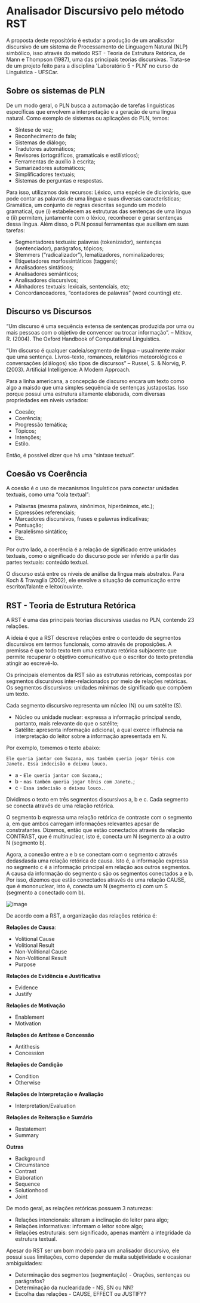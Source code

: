 # Analisador Discursivo pelo método RST
A proposta deste repositório é estudar a produção de um analisador discursivo de um sistema de Processamento de Linguagem Natural (NLP) simbólico, isso através do método RST - Teoria de Estrutura Retórica, de Mann e Thompson (1987), uma das principais teorias discursivas. Trata-se de um projeto feito para a disciplina 'Laboratório 5 - PLN' no curso de Linguística - UFSCar.

## Sobre os sistemas de PLN
De um modo geral, o PLN busca a automação de tarefas linguísticas específicas que envolvem a interpretação e a geração de uma língua natural. Como exemplo de sistemas ou aplicações do PLN, temos:

- Síntese de voz;
- Reconhecimento de fala;
- Sistemas de diálogo;
- Tradutores automáticos;
- Revisores (ortográficos, gramaticais e estilísticos);
- Ferramentas de auxílio à escrita;
- Sumarizadores automáticos;
- Simplificadores textuais;
- Sistemas de perguntas e respostas.

Para isso, utilizamos dois recursos: Léxico, uma espécie de dicionário, que pode contar as palavras de uma língua e suas diversas características; Gramática, um conjunto de regras descritas segundo um modelo gramatical, que (i) estabelecem as estruturas das sentenças de uma língua e (ii) permitem, juntamente com o léxico, reconhecer e gerar sentenças dessa língua. Além disso, o PLN possui ferramentas que auxiliam em suas tarefas:

- Segmentadores textuais: palavras (tokenizador), sentenças (sentenciador), parágrafos, tópicos;
- Stemmers (“radicalizador”), lematizadores, nominalizadores;
- Etiquetadores morfossintáticos (taggers);
- Analisadores sintáticos;
- Analisadores semânticos;
- Analisadores discursivos;
- Alinhadores textuais: lexicais, sentenciais, etc;
- Concordanceadores, “contadores de palavras” (word counting) etc.

## Discurso vs Discursos

“Um discurso é uma sequência extensa de sentenças produzida por uma ou mais pessoas com o objetivo de convencer ou trocar informação”. – Mitkov, R. (2004). The Oxford Handbook of Computational Linguistics.

“Um discurso é qualquer cadeia/segmento de língua – usualmente maior que uma sentença. Livros-texto, romances, relatórios meteorológicos e conversações (diálogos) são tipos de discursos” – Russel, S. & Norvig, P. (2003). Artificial Intelligence: A Modern Approach.

Para a linha americana, a concepção de discurso encara um texto como algo a maisdo que uma simples sequência de sentenças justapostas. Isso porque possui uma estrutura altamente elaborada, com diversas propriedades em níveis variados:

- Coesão;
- Coerência;
- Progressão temática;
- Tópicos;
- Intenções;
- Estilo.

Então, é possível dizer que há uma “sintaxe textual”.

## Coesão vs Coerência
A coesão é o uso de mecanismos linguísticos para conectar unidades textuais, como uma “cola textual”:

- Palavras (mesma palavra, sinônimos, hiperônimos, etc.);
- Expressões referenciais;
- Marcadores discursivos, frases e palavras indicativas;
- Pontuação;
- Paralelismo sintático;
- Etc.

Por outro lado, a coerência é a relação de significado entre unidades textuais, como o significado do discurso pode ser inferido a partir das partes textuais: conteúdo textual.

O discurso está entre os níveis de análise da língua mais abstratos. Para Koch & Travaglia (2002), ele envolve a situação de comunicação entre escritor/falante e leitor/ouvinte.

## RST - Teoria de Estrutura Retórica
A RST é uma das principais teorias discursivas usadas no PLN, contendo 23 relações.

A ideia é que a RST descreve relações entre o conteúdo de segmentos discursivos em termos funcionais, como através de proposições. A premissa é que todo texto tem uma estrutura retórica subjacente que permite recuperar o objetivo comunicativo que o escritor do texto pretendia atingir ao escrevê-lo.

Os principais elementos da RST são as estruturas retóricas, compostas por segmentos discursivos inter-relacionados por meio de relações retóricas. Os segmentos discursivos: unidades mínimas de significado que compõem um texto.

Cada segmento discursivo representa um núcleo (N) ou um satélite (S).

- Núcleo ou unidade nuclear: expressa a informação principal sendo, portanto, mais relevante do que o satélite;
- Satélite: apresenta informação adicional, a qual exerce influência na interpretação do leitor sobre a informação apresentada em N.

Por exemplo, tomemos o texto abaixo:

```
Ele queria jantar com Suzana, mas também queria jogar tênis com Janete. Essa indecisão o deixou louco.
```

- a - `Ele queria jantar com Suzana,`;
- b - `mas também queria jogar tênis com Janete.`;
- c - `Essa indecisão o deixou louco.`.

Dividimos o texto em três segmentos discursivos a, b e c. Cada segmento se conecta através de uma relação retórica.

O segmento b expressa uma relação retórica de contraste com o segmento a, em que ambos carregam informações relevantes apesar de constratantes. Dizemos, então que estão conectados através da relação CONTRAST, que é multinuclear, isto é, conecta um N (segmento a) a outro N (segmento b).

Agora, a conexão entre a e b se conectam com o segmento c através dedasdasda uma relação retórica de causa. Isto é, a informação expressa no segmento c é a informação principal em relação aos outros segmentos. A causa da informação do segmento c são os segmentos conectados a e b. Por isso, dizemos que estão conectados através de uma relação CAUSE, que é mononuclear, isto é, conecta um N (segmento c) com um S (segmento a conectado com b).

![image](https://github.com/Lisanju/RST-Discourse-Parsing/assets/106002045/32439992-0c1d-4e37-86eb-ffb64c798614)

De acordo com a RST, a organização das relações retórica é:

**Relações de Causa**:
- Volitional Cause
- Volitional Result
- Non-Volitional Cause
- Non-Volitional Result
- Purpose

**Relações de Evidência e Justificativa**
- Evidence
- Justify

**Relações de Motivação**
- Enablement
- Motivation

**Relações de Antítese e Concessão**
- Antithesis
- Concession

**Relações de Condição**
- Condition
- Otherwise

**Relações de Interpretação e Avaliação**
- Interpretation/Evaluation

**Relações de Reiteração e Sumário**
- Restatement
- Summary

**Outras**
- Background
- Circumstance
- Contrast
- Elaboration
- Sequence
- Solutionhood
- Joint

De modo geral, as relações retóricas possuem 3 naturezas:

- Relações intencionais: alteram a inclinação do leitor para algo;
- Relações informativas: informam o leitor sobre algo;
- Relações estruturais: sem significado, apenas mantêm a integridade da estrutura textual.

Apesar do RST ser um bom modelo para um analisador discursivo, ele possui suas limitações, como depender de muita subjetividade e ocasionar ambiguidades:

- Determinação dos segmentos (segmentação) - Orações, sentenças ou parágrafos?
- Determinação da nuclearidade - NS, SN ou NN?
- Escolha das relações - CAUSE, EFFECT ou JUSTIFY?
